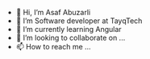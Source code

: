 - 👋 Hi, I’m Asaf Abuzarli
- 👀 I’m Software developer at TayqTech
- 🌱 I’m currently learning Angular
- 💞️ I’m looking to collaborate on ...
- 📫 How to reach me ...

<!---
AsafAbuzarli21/AsafAbuzarli21 is a ✨ special ✨ repository because its `README.md` (this file) appears on your GitHub profile.
You can click the Preview link to take a look at your changes.
--->
